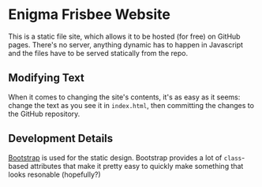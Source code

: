 # Enigma Frisbee Website

This is a static file site, which allows it to be hosted (for free) on GitHub pages.
There's no server, anything dynamic has to happen in Javascript and the files have to be served statically from the repo.

## Modifying Text

When it comes to changing the site's contents, it's as easy as it seems: change the text as you see it in `index.html`, then committing the changes to the GitHub repository.


## Development Details

[Bootstrap](https://getbootstrap.com/docs/5.2/getting-started/introduction/) is used for the static design. Bootstrap provides a lot of `class`-based attributes that make it pretty easy
to quickly make something that looks resonable (hopefully?)
